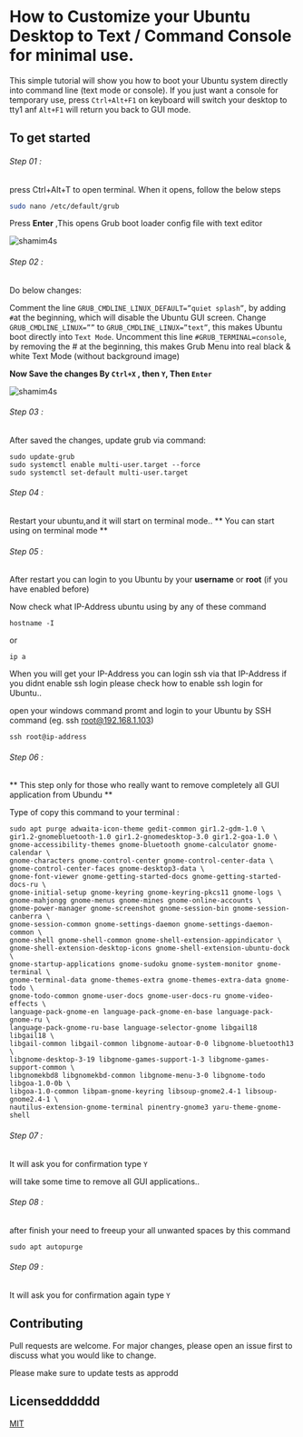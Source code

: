 # How to Customize your Ubuntu Desktop to Text / Command Console for minimal use.

This simple tutorial will show you how to boot your Ubuntu system directly into command line (text mode or console). If you just want a console for temporary use, press ``` Ctrl+Alt+F1 ``` on keyboard will switch your desktop to tty1 anf ```Alt+F1``` will return you back to GUI mode.

## To get started

###### Step 01 : 
press Ctrl+Alt+T to open terminal. When it opens, follow the below steps

```bash
sudo nano /etc/default/grub
```
Press **Enter** ,This opens Grub boot loader config file with text editor
<p align="left"> <img src="https://github.com/shamim4s/linux-guide/raw/master/assets/1nano-grub.JPG" alt="shamim4s" /> </p>


###### Step 02 :

Do below changes:

Comment the line ```GRUB_CMDLINE_LINUX_DEFAULT=”quiet splash”```, by adding ```#```at the beginning, which will disable the Ubuntu GUI screen.
Change ```GRUB_CMDLINE_LINUX=””``` to ```GRUB_CMDLINE_LINUX=”text”```, this makes Ubuntu boot directly into ```Text Mode```.
Uncomment this line ```#GRUB_TERMINAL=console```, by removing the # at the beginning, this makes Grub Menu into real black & white Text Mode (without background image)

**Now Save the changes By ```Ctrl+X``` , then ```Y```, Then ```Enter```**

<p align="left"> <img src="https://github.com/shamim4s/linux-guide/raw/master/assets/2nano-grub.JPG" alt="shamim4s" /> </p>


###### Step 03 :
After saved the changes, update grub via command:

``` 
sudo update-grub
sudo systemctl enable multi-user.target --force
sudo systemctl set-default multi-user.target
```

###### Step 04 :
Restart your ubuntu,and it will start on terminal mode..
** You can start using on terminal mode **


###### Step 05 :
After restart you can login to you Ubuntu by your **username** or **root** (if you have enabled before)

Now check what IP-Address ubuntu using by any of these command
```
hostname -I
```
or
```
ip a
```
When you will get your IP-Address you can login ssh via that IP-Address
if you didnt enable ssh login please check how to enable ssh login for Ubuntu..

open your windows command promt and login to your Ubuntu by SSH command  (eg. ssh root@192.168.1.103)
```
ssh root@ip-address 
```

###### Step 06 : 
** This step only for those who really want to remove completely all GUI application from Ubundu **

Type of copy this command to your terminal :  
```
sudo apt purge adwaita-icon-theme gedit-common gir1.2-gdm-1.0 \
gir1.2-gnomebluetooth-1.0 gir1.2-gnomedesktop-3.0 gir1.2-goa-1.0 \
gnome-accessibility-themes gnome-bluetooth gnome-calculator gnome-calendar \
gnome-characters gnome-control-center gnome-control-center-data \
gnome-control-center-faces gnome-desktop3-data \
gnome-font-viewer gnome-getting-started-docs gnome-getting-started-docs-ru \
gnome-initial-setup gnome-keyring gnome-keyring-pkcs11 gnome-logs \
gnome-mahjongg gnome-menus gnome-mines gnome-online-accounts \
gnome-power-manager gnome-screenshot gnome-session-bin gnome-session-canberra \
gnome-session-common gnome-settings-daemon gnome-settings-daemon-common \
gnome-shell gnome-shell-common gnome-shell-extension-appindicator \
gnome-shell-extension-desktop-icons gnome-shell-extension-ubuntu-dock \
gnome-startup-applications gnome-sudoku gnome-system-monitor gnome-terminal \
gnome-terminal-data gnome-themes-extra gnome-themes-extra-data gnome-todo \
gnome-todo-common gnome-user-docs gnome-user-docs-ru gnome-video-effects \
language-pack-gnome-en language-pack-gnome-en-base language-pack-gnome-ru \
language-pack-gnome-ru-base language-selector-gnome libgail18 libgail18 \
libgail-common libgail-common libgnome-autoar-0-0 libgnome-bluetooth13 \
libgnome-desktop-3-19 libgnome-games-support-1-3 libgnome-games-support-common \
libgnomekbd8 libgnomekbd-common libgnome-menu-3-0 libgnome-todo libgoa-1.0-0b \
libgoa-1.0-common libpam-gnome-keyring libsoup-gnome2.4-1 libsoup-gnome2.4-1 \
nautilus-extension-gnome-terminal pinentry-gnome3 yaru-theme-gnome-shell
```

###### Step 07 : 
It will ask you for confirmation type 
```Y```

will take some time to remove all GUI applications..

###### Step 08 : 
after finish your need to freeup your all unwanted spaces by this command

```
sudo apt autopurge
```
###### Step 09 : 
It will ask you for confirmation again type 
```Y```



## Contributing
Pull requests are welcome. For major changes, please open an issue first to discuss what you would like to change.

Please make sure to update tests as approdd

## Licensedddddd
[MIT](https://choosealicense.com/licenses/mit/)